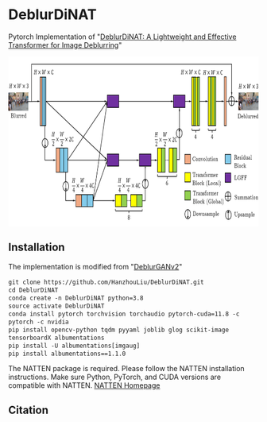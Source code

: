 # DeblurDiNAT
Pytorch Implementation of "[DeblurDiNAT: A Lightweight and Effective Transformer for Image Deblurring](https://arxiv.org/abs/...)" 

<img src="./Figure/architecture.png" width = "800" height = "343" div align=center />

## Installation
The implementation is modified from "[DeblurGANv2](https://github.com/VITA-Group/DeblurGANv2)"
```
git clone https://github.com/HanzhouLiu/DeblurDiNAT.git
cd DeblurDiNAT
conda create -n DeblurDiNAT python=3.8
source activate DeblurDiNAT
conda install pytorch torchvision torchaudio pytorch-cuda=11.8 -c pytorch -c nvidia
pip install opencv-python tqdm pyyaml joblib glog scikit-image tensorboardX albumentations
pip install -U albumentations[imgaug]
pip install albumentations==1.1.0
```
The NATTEN package is required. 
Please follow the NATTEN installation instructions.
Make sure Python, PyTorch, and CUDA versions are compatible with NATTEN.
[NATTEN Homepage](https://shi-labs.com/natten/)

## Citation
```

```
